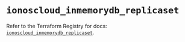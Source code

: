 # `ionoscloud_inmemorydb_replicaset`

Refer to the Terraform Registry for docs: [`ionoscloud_inmemorydb_replicaset`](https://registry.terraform.io/providers/ionos-cloud/ionoscloud/6.7.16/docs/resources/inmemorydb_replicaset).
